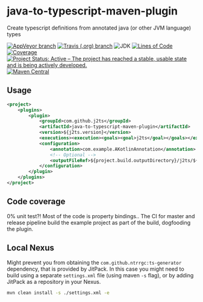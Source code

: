 # java-to-typescript-maven-plugin
Create typescript definitions from annotated java (or other JVM language) types

[![AppVeyor branch](https://img.shields.io/appveyor/ci/jensim/java-to-typescript-maven-plugin/master.svg?label=Windows%20build)](https://ci.appveyor.com/project/jensim/java-to-typescript-maven-plugin)
[![Travis (.org) branch](https://img.shields.io/travis/j2ts/java-to-typescript-maven-plugin/master.svg?label=Linux%20build)](https://travis-ci.org/j2ts/java-to-typescript-maven-plugin)
![JDK](https://img.shields.io/badge/JDK-%3E%3D1.8-lightgrey.svg)
[![Lines of Code](https://sonarcloud.io/api/project_badges/measure?project=com.github.j2ts%3Ajava-to-typescript-maven-plugin&metric=ncloc)](https://sonarcloud.io/dashboard?id=com.github.j2ts%3Ajava-to-typescript-maven-plugin)
[![Coverage](https://sonarcloud.io/api/project_badges/measure?project=com.github.j2ts%3Ajava-to-typescript-maven-plugin&metric=coverage)](https://sonarcloud.io/dashboard?id=com.github.j2ts%3Ajava-to-typescript-maven-plugin)
[![Project Status: Active – The project has reached a stable, usable state and is being actively developed.](https://www.repostatus.org/badges/latest/active.svg)](https://www.repostatus.org/#active)
[![Maven Central](https://img.shields.io/maven-central/v/com.github.j2ts/java-to-typescript-maven-plugin.svg)](https://search.maven.org/artifact/com.github.j2ts/java-to-typescript-maven-plugin/)

## Usage
```xml
<project>
    <plugins>
        <plugin>
            <groupId>com.github.j2ts</groupId>
            <artifactId>java-to-typescript-maven-plugin</artifactId>
            <version>${j2ts.version}</version>
            <executions><execution><goals><goal>j2ts</goal></goals></execution></executions>
            <configuration>
                <annotation>com.example.AKotlinAnnotation</annotation>
                <!-- Optional -->
                <outputFileRef>${project.build.outputDirectory}/j2ts/${project.artifactId}.ts.d</outputFileRef>
            </configuration>
        </plugin>
    </plugins>
</project>
```

## Code coverage
0% unit test?! Most of the code is property bindings.. 
The CI for master and release pipeline build the example project as part of the build, dogfooding the plugin.

## Local Nexus
Might prevent you from obtaining the `com.github.ntrrgc:ts-generator` dependency, that is provided by JitPack.
In this case you might need to build using a separate `settings.xml` file (using maven `-s` flag), or by adding JitPack as a repository in your Nexus. 
```bash
mvn clean install -s ./settings.xml -e
```
